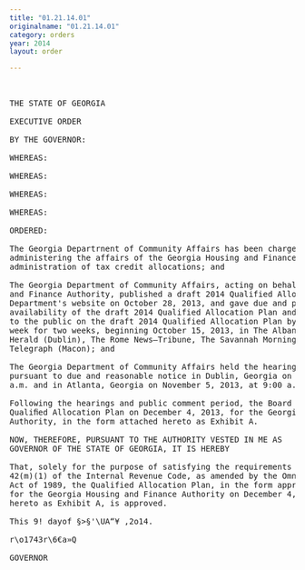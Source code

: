```yaml
---
title: "01.21.14.01"
originalname: "01.21.14.01"
category: orders
year: 2014
layout: order

---
```

<pre>
 

THE STATE OF GEORGIA

EXECUTIVE ORDER

BY THE GOVERNOR:

WHEREAS:

WHEREAS:

WHEREAS:

WHEREAS:

ORDERED:

The Georgia Departrnent of Community Affairs has been charged with the responsibility of
administering the affairs of the Georgia Housing and Finance Authority, including the
administration of tax credit allocations; and

The Georgia Department of Community Affairs, acting on behalf of the Georgia Housing
and Finance Authority, published a draft 2014 Qualified Allocation Plan on the
Department's website on October 28, 2013, and gave due and public notice of the
availability of the draft 2014 Qualified Allocation Plan and of the hearings which were open
to the public on the draft 2014 Qualified Allocation Plan by running advertisements once a
week for two weeks, beginning October 15, 2013, in The Albany Herald, The Courier
Herald (Dublin), The Rome News—Tribune, The Savannah Morning News and The
Telegraph (Macon); and

The Georgia Department of Community Affairs held the hearings open to the public
pursuant to due and reasonable notice in Dublin, Georgia on November 4, 2013, at 10:00
a.m. and in Atlanta, Georgia on November 5, 2013, at 9:00 a.m.; and

Following the hearings and public comment period, the Board of Directors adopted the
Qualiﬁed Allocation Plan on December 4, 2013, for the Georgia Housing and Finance
Authority, in the form attached hereto as Exhibit A.

NOW, THEREFORE, PURSUANT TO THE AUTHORITY VESTED IN ME AS
GOVERNOR OF THE STATE OF GEORGIA, IT IS HEREBY

That, solely for the purpose of satisfying the requirements for such approval under Section
42(m)(1) of the Internal Revenue Code, as amended by the Omnibus Budget Reconciliation
Act of 1989, the Qualified Allocation Plan, in the form approved by the Board of Directors
for the Georgia Housing and Finance Authority on December 4, 2013, in the form attached
hereto as Exhibit A, is approved.

This 9! dayof §>§'\UA“¥ ,2o14.

r\o1743r\6€a»Q

GOVERNOR

</pre>
